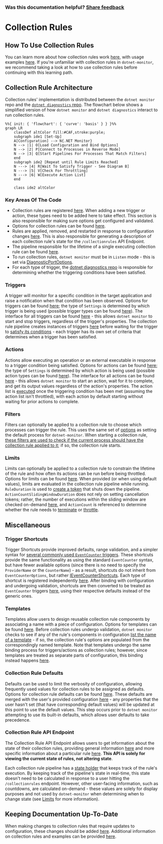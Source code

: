 
### Was this documentation helpful? [Share feedback](https://www.research.net/r/DGDQWXH?src=documentation%2FlearningPath%2Fcollectionrules)

# Collection Rules

## How To Use Collection Rules

You can learn more about how collection rules work [here](https://github.com/dotnet/dotnet-monitor/blob/main/documentation/collectionrules/collectionrules.md#collection-rules), with usage examples [here](https://github.com/dotnet/dotnet-monitor/blob/main/documentation/collectionrules/collectionruleexamples.md). If you're unfamiliar with collection rules in `dotnet-monitor`, we recommend taking a look at how to use collection rules before continuing with this learning path.

## Collection Rule Architecture

Collection rules' implementation is distributed between the `dotnet monitor` repo and the [`dotnet diagnostics` repo](https://github.com/dotnet/diagnostics). The flowchart below shows a simplified version of how `dotnet monitor` and `dotnet diagnostics` interact to run collection rules.

```mermaid
%%{ init: { 'flowchart': { 'curve': 'basis' } } }%%
graph LR
    classDef altColor fill:#CAF,stroke:purple;
    subgraph ide1 [Set-Up]
    A[Configuration] --> N{.NET Monitor}
    N --> |1| O[Load Configuration and Bind Options]
    N --> |2| P[Connect to Processes in Reverse Mode]    
    N --> |3| Q[Start Pipelines For Processes That Match Filters]
    end
    subgraph ide2 [Repeat until Rule Limits Reached]
    N ---> |4| R[Wait To Satisfy Trigger - See Diagram B]
    N ---> |5| V[Check For Throttling]
    N ---> |6| W[Execute Action List]
    end
    
    class ide2 altColor
```

### Key Areas Of The Code

* Collection rules are registered [here](https://github.com/dotnet/dotnet-monitor/blob/e8bd6e6fb66ea88d2e792fd879f5d59f0ff721d8/src/Tools/dotnet-monitor/ServiceCollectionExtensions.cs#L140). When adding a new trigger or action, these types need to be added here to take effect. This section is also responsible for making sure options get configured and validated.
* Options for collection rules can be found [here](https://github.com/dotnet/dotnet-monitor/blob/e8bd6e6fb66ea88d2e792fd879f5d59f0ff721d8/src/Tools/dotnet-monitor/CollectionRules/Options/CollectionRuleOptions.cs).
* Rules are applied, removed, and restarted in response to configuration changes [here](https://github.com/dotnet/dotnet-monitor/blob/e8bd6e6fb66ea88d2e792fd879f5d59f0ff721d8/src/Tools/dotnet-monitor/CollectionRules/CollectionRuleService.cs). This is also responsible for generating a description of each collection rule's state for the `/collectionrules` API Endpoint.
* The pipeline responsible for the lifetime of a single executing collection rule can be found [here](https://github.com/dotnet/dotnet-monitor/blob/e8bd6e6fb66ea88d2e792fd879f5d59f0ff721d8/src/Tools/dotnet-monitor/CollectionRules/CollectionRulePipeline.cs#L54).
* To run collection rules, `dotnet monitor` must be in `Listen` mode - this is set via [DiagnosticPortOptions](https://github.com/dotnet/dotnet-monitor/blob/e8bd6e6fb66ea88d2e792fd879f5d59f0ff721d8/src/Microsoft.Diagnostics.Monitoring.Options/DiagnosticPortOptions.cs).
* For each type of trigger, the [dotnet diagnostics repo](https://github.com/dotnet/diagnostics/blob/v6.0.351802/src/Microsoft.Diagnostics.Monitoring.EventPipe/Triggers/ITraceEventTrigger.cs#L29) is responsible for determining whether the triggering conditions have been satisfied.

### Triggers

A trigger will monitor for a specific condition in the target application and raise a notification when that condition has been observed. Options for triggers can be found [here](https://github.com/dotnet/dotnet-monitor/blob/e8bd6e6fb66ea88d2e792fd879f5d59f0ff721d8/src/Tools/dotnet-monitor/CollectionRules/Options/CollectionRuleTriggerOptions.cs); the type of `Settings` is determined by which trigger is being used (possible trigger types can be found [here](https://github.com/dotnet/dotnet-monitor/tree/e8bd6e6fb66ea88d2e792fd879f5d59f0ff721d8/src/Tools/dotnet-monitor/CollectionRules/Options/Triggers)). The interface for all triggers can be found [here](https://github.com/dotnet/dotnet-monitor/blob/e8bd6e6fb66ea88d2e792fd879f5d59f0ff721d8/src/Tools/dotnet-monitor/CollectionRules/Triggers/ICollectionRuleTrigger.cs) - this allows `dotnet monitor` to start and stop triggers, regardless of the trigger's properties. The collection rule pipeline creates instances of triggers [here](https://github.com/dotnet/dotnet-monitor/blob/e8bd6e6fb66ea88d2e792fd879f5d59f0ff721d8/src/Tools/dotnet-monitor/CollectionRules/CollectionRulePipeline.cs#L99) before waiting for the trigger to [satisfy its conditions](https://github.com/dotnet/diagnostics/blob/v6.0.351802/src/Microsoft.Diagnostics.Monitoring.EventPipe/Triggers/Pipelines/TraceEventTriggerPipeline.cs#L107) - each trigger has its own set of criteria that determines when a trigger has been satisfied. 

### Actions

Actions allow executing an operation or an external executable in response to a trigger condition being satisfied. Options for actions can be found [here](https://github.com/dotnet/dotnet-monitor/blob/e8bd6e6fb66ea88d2e792fd879f5d59f0ff721d8/src/Tools/dotnet-monitor/CollectionRules/Options/CollectionRuleActionOptions.cs); the type of `Settings` is determined by which action is being used (possible action types can be found [here](https://github.com/dotnet/dotnet-monitor/tree/e8bd6e6fb66ea88d2e792fd879f5d59f0ff721d8/src/Tools/dotnet-monitor/CollectionRules/Options/Actions)). The interface for all actions can be found [here](https://github.com/dotnet/dotnet-monitor/blob/e8bd6e6fb66ea88d2e792fd879f5d59f0ff721d8/src/Tools/dotnet-monitor/CollectionRules/Actions/ICollectionRuleAction.cs) - this allows `dotnet monitor` to start an action, wait for it to complete, and get its output values regardless of the action's properties. The action list is [executed](https://github.com/dotnet/dotnet-monitor/blob/e8bd6e6fb66ea88d2e792fd879f5d59f0ff721d8/src/Tools/dotnet-monitor/CollectionRules/CollectionRulePipeline.cs#L149) once the triggering condition has been met (assuming the action list isn't throttled), with each action by default starting without waiting for prior actions to complete.

### Filters

Filters can optionally be applied to a collection rule to choose which processes can trigger the rule. This uses the same set of [options](https://github.com/dotnet/dotnet-monitor/blob/e8bd6e6fb66ea88d2e792fd879f5d59f0ff721d8/src/Microsoft.Diagnostics.Monitoring.Options/ProcessFilterOptions.cs#L47) as setting the default process for `dotnet-monitor`. When starting a collection rule, [these filters are used to check if the current process should have the collection rule applied to it](https://github.com/dotnet/dotnet-monitor/blob/e8bd6e6fb66ea88d2e792fd879f5d59f0ff721d8/src/Tools/dotnet-monitor/CollectionRules/CollectionRuleContainer.cs#L187); if so, the collection rule starts.

### Limits

Limits can optionally be applied to a collection rule to constrain the lifetime of the rule and how often its actions can be run before being throttled. Options for limits can be found [here](https://github.com/dotnet/dotnet-monitor/blob/e8bd6e6fb66ea88d2e792fd879f5d59f0ff721d8/src/Tools/dotnet-monitor/CollectionRules/Options/CollectionRuleLimitsOptions.cs). When provided (or when using default values), limits are evaluated in the collection rule pipeline while running. `RuleDuration` is used to [create a token](https://github.com/dotnet/dotnet-monitor/blob/e8bd6e6fb66ea88d2e792fd879f5d59f0ff721d8/src/Tools/dotnet-monitor/CollectionRules/CollectionRulePipeline.cs#L79) that shuts down the pipeline. `ActionCountSlidingWindowDuration` does not rely on setting cancellation tokens; rather, the number of executions within the sliding window are checked on-demand [here](https://github.com/dotnet/dotnet-monitor/blob/e8bd6e6fb66ea88d2e792fd879f5d59f0ff721d8/src/Microsoft.Diagnostics.Monitoring.WebApi/CollectionRulePipelineState.cs#L211), and `ActionCount` is referenced to determine whether the rule needs to [terminate](https://github.com/dotnet/dotnet-monitor/blob/e8bd6e6fb66ea88d2e792fd879f5d59f0ff721d8/src/Microsoft.Diagnostics.Monitoring.WebApi/CollectionRulePipelineState.cs#L194) or [throttle](https://github.com/dotnet/dotnet-monitor/blob/e8bd6e6fb66ea88d2e792fd879f5d59f0ff721d8/src/Microsoft.Diagnostics.Monitoring.WebApi/CollectionRulePipelineState.cs#L234).

## Miscellaneous

### Trigger Shortcuts

Trigger Shortcuts provide improved defaults, range validation, and a simpler syntax for [several commonly used `EventCounter` triggers](https://github.com/dotnet/dotnet-monitor/tree/e8bd6e6fb66ea88d2e792fd879f5d59f0ff721d8/src/Tools/dotnet-monitor/CollectionRules/Options/Triggers/EventCounterShortcuts). These shortcuts provide the same functionality as using the standard `EventCounter` syntax, but have fewer available options (since there is no need to specify the `ProviderName` or the `CounterName`) - as a result, shortcuts do not inherit from `EventCounterOptions`, but rather [IEventCounterShortcuts](https://github.com/dotnet/dotnet-monitor/blob/e8bd6e6fb66ea88d2e792fd879f5d59f0ff721d8/src/Tools/dotnet-monitor/CollectionRules/Options/Triggers/EventCounterShortcuts/IEventCounterShortcuts.cs). Each type of shortcut is registered independently [here](https://github.com/dotnet/dotnet-monitor/blob/e8bd6e6fb66ea88d2e792fd879f5d59f0ff721d8/src/Tools/dotnet-monitor/ServiceCollectionExtensions.cs#L158). After binding with configuration and undergoing validation, shortcuts are then converted to be treated as `EventCounter` triggers [here](https://github.com/dotnet/dotnet-monitor/blob/e8bd6e6fb66ea88d2e792fd879f5d59f0ff721d8/src/Tools/dotnet-monitor/CollectionRules/Triggers/EventCounterTriggerFactory.cs), using their respective defaults instead of the generic ones.

### Templates

Templates allow users to design reusable collection rule components by associating a name with a piece of configuration. Options for templates can be found [here](https://github.com/dotnet/dotnet-monitor/blob/e8bd6e6fb66ea88d2e792fd879f5d59f0ff721d8/src/Tools/dotnet-monitor/CollectionRules/Options/TemplateOptions.cs). Before collection rules undergo validation, `dotnet monitor` checks to see if any of the rule's components in configuration [list the name of a template](https://github.com/dotnet/dotnet-monitor/blob/e8bd6e6fb66ea88d2e792fd879f5d59f0ff721d8/src/Tools/dotnet-monitor/CollectionRules/Configuration/CollectionRulePostConfigureNamedOptions.cs) - if so, the collection rule's options are populated from the correspondingly named template. Note that templates undergo the same binding process for triggers/actions as collection rules; however, since templates are treated as separate parts of configuration, this binding instead happens [here](https://github.com/dotnet/dotnet-monitor/blob/e8bd6e6fb66ea88d2e792fd879f5d59f0ff721d8/src/Tools/dotnet-monitor/CollectionRules/Configuration/TemplatesConfigureNamedOptions.cs).

### Collection Rule Defaults

Defaults can be used to limit the verbosity of configuration, allowing frequently used values for collection rules to be assigned as defaults. Options for collection rule defaults can be found [here](https://github.com/dotnet/dotnet-monitor/blob/e8bd6e6fb66ea88d2e792fd879f5d59f0ff721d8/src/Tools/dotnet-monitor/CollectionRules/Options/CollectionRuleDefaultsOptions.cs). These defaults are merged with the user's provided configuration [here](https://github.com/dotnet/dotnet-monitor/blob/e8bd6e6fb66ea88d2e792fd879f5d59f0ff721d8/src/Tools/dotnet-monitor/CollectionRules/Options/DefaultCollectionRulePostConfigureOptions.cs) - any properties that the user hasn't set (that have corresponding default values) will be updated at this point to use the default values. This step occurs prior to `dotnet monitor` attempting to use its built-in defaults, which allows user defaults to take precedence.

### Collection Rule API Endpoint

The Collection Rule API Endpoint allows users to get information about the state of their collection rules, providing general information [here](https://github.com/dotnet/dotnet-monitor/blob/e8bd6e6fb66ea88d2e792fd879f5d59f0ff721d8/src/Microsoft.Diagnostics.Monitoring.WebApi/Controllers/DiagController.cs#L525) and more specific information about a particular rule [here](https://github.com/dotnet/dotnet-monitor/blob/e8bd6e6fb66ea88d2e792fd879f5d59f0ff721d8/src/Microsoft.Diagnostics.Monitoring.WebApi/Controllers/DiagController.cs#L550). **This API is solely for viewing the current state of rules, not altering state**.

Each collection rule pipeline has a [state holder](https://github.com/dotnet/dotnet-monitor/blob/e8bd6e6fb66ea88d2e792fd879f5d59f0ff721d8/src/Microsoft.Diagnostics.Monitoring.WebApi/CollectionRulePipelineState.cs) that keeps track of the rule's execution. By keeping track of the pipeline's state in real-time, this state doesn't need to be calculated in response to a user hitting the `/collectionrules` endpoint. However, other user-facing information, such as countdowns, are calculated on-demand - these values are solely for display purposes and not used by `dotnet-monitor` when determining when to change state (see [Limits](#limits) for more information).

## Keeping Documentation Up-To-Date

When making changes to collection rules that require updates to configuration, these changes should be added [here](https://github.com/dotnet/dotnet-monitor/blob/e8bd6e6fb66ea88d2e792fd879f5d59f0ff721d8/documentation/configuration/collection-rule-configuration.md). Additional information on collection rules and examples can be provided [here](https://github.com/dotnet/dotnet-monitor/tree/e8bd6e6fb66ea88d2e792fd879f5d59f0ff721d8/documentation/collectionrules).
